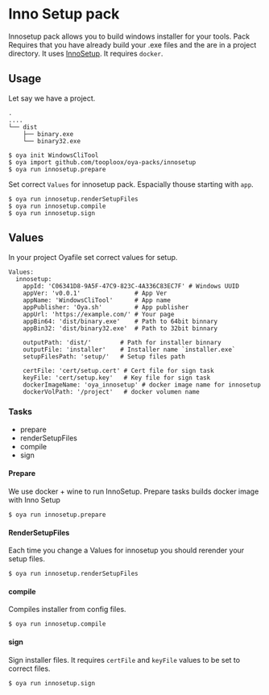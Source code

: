 # Inno Setup pack

Innosetup pack allows you to build windows installer for your tools.
Pack Requires that you have already build your .exe files and the are in a project directory.
It uses [InnoSetup](http://www.jrsoftware.org/isinfo.php). 
It requires `docker`.

## Usage

Let say we have a project.

```
.
....
└── dist
    ├── binary.exe
    └── binary32.exe
```

    $ oya init WindowsCliTool
    $ oya import github.com/tooploox/oya-packs/innosetup
    $ oya run innosetup.prepare
    
Set correct `Values` for innosetup pack. Espacially thouse starting with `app`.

    $ oya run innosetup.renderSetupFiles
    $ oya run innosetup.compile
    $ oya run innosetup.sign
    
## Values

In your project Oyafile set correct values for setup.

```
Values:
  innosetup:
    appId: 'C06341D8-9A5F-47C9-823C-4A336C83EC7F' # Windows UUID
    appVer: 'v0.0.1'               # App Ver
    appName: 'WindowsCliTool'      # App name
    appPublisher: 'Oya.sh'         # App publisher
    appUrl: 'https://example.com/' # Your page
    appBin64: 'dist/binary.exe'    # Path to 64bit binnary
    appBin32: 'dist/binary32.exe'  # Path to 32bit binnary
    
    outputPath: 'dist/'        # Path for installer binnary
    outputFile: 'installer'    # Installer name `installer.exe`
    setupFilesPath: 'setup/'   # Setup files path
    
    certFile: 'cert/setup.cert' # Cert file for sign task
    keyFile: 'cert/setup.key'   # Key file for sign task
    dockerImageName: 'oya_innosetup' # docker image name for innosetup
    dockerVolPath: '/project'   # docker volumen name
```

### Tasks

- prepare
- renderSetupFiles
- compile
- sign

#### Prepare

We use docker + wine to run InnoSetup. Prepare tasks builds docker image with Inno Setup

    $ oya run innosetup.prepare

#### RenderSetupFiles

Each time you change a Values for innosetup you should rerender your setup files.

    $ oya run innosetup.renderSetupFiles

#### compile

Compiles installer from config files.

    $ oya run innosetup.compile


#### sign

Sign installer files. It requires `certFile` and `keyFile` values to be set to correct files.

    $ oya run innosetup.sign
